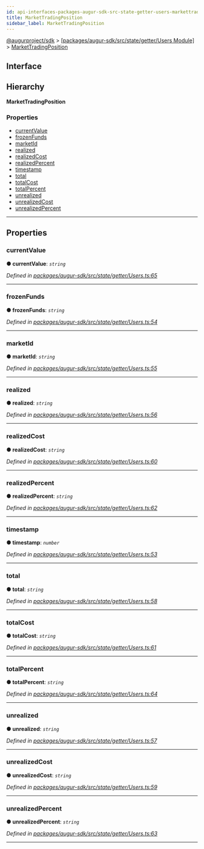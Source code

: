 ```yaml
---
id: api-interfaces-packages-augur-sdk-src-state-getter-users-markettradingposition
title: MarketTradingPosition
sidebar_label: MarketTradingPosition
---
```


[@augurproject/sdk](api-readme.md) > [[packages/augur-sdk/src/state/getter/Users Module]](api-modules-packages-augur-sdk-src-state-getter-users-module.md) > [MarketTradingPosition](api-interfaces-packages-augur-sdk-src-state-getter-users-markettradingposition.md)

## Interface

## Hierarchy

**MarketTradingPosition**

### Properties

* [currentValue](api-interfaces-packages-augur-sdk-src-state-getter-users-markettradingposition.md#currentvalue)
* [frozenFunds](api-interfaces-packages-augur-sdk-src-state-getter-users-markettradingposition.md#frozenfunds)
* [marketId](api-interfaces-packages-augur-sdk-src-state-getter-users-markettradingposition.md#marketid)
* [realized](api-interfaces-packages-augur-sdk-src-state-getter-users-markettradingposition.md#realized)
* [realizedCost](api-interfaces-packages-augur-sdk-src-state-getter-users-markettradingposition.md#realizedcost)
* [realizedPercent](api-interfaces-packages-augur-sdk-src-state-getter-users-markettradingposition.md#realizedpercent)
* [timestamp](api-interfaces-packages-augur-sdk-src-state-getter-users-markettradingposition.md#timestamp)
* [total](api-interfaces-packages-augur-sdk-src-state-getter-users-markettradingposition.md#total)
* [totalCost](api-interfaces-packages-augur-sdk-src-state-getter-users-markettradingposition.md#totalcost)
* [totalPercent](api-interfaces-packages-augur-sdk-src-state-getter-users-markettradingposition.md#totalpercent)
* [unrealized](api-interfaces-packages-augur-sdk-src-state-getter-users-markettradingposition.md#unrealized)
* [unrealizedCost](api-interfaces-packages-augur-sdk-src-state-getter-users-markettradingposition.md#unrealizedcost)
* [unrealizedPercent](api-interfaces-packages-augur-sdk-src-state-getter-users-markettradingposition.md#unrealizedpercent)

---

## Properties

<a id="currentvalue"></a>

###  currentValue

**● currentValue**: *`string`*

*Defined in [packages/augur-sdk/src/state/getter/Users.ts:65](https://github.com/AugurProject/augur/blob/0ea8996003/packages/augur-sdk/src/state/getter/Users.ts#L65)*

___
<a id="frozenfunds"></a>

###  frozenFunds

**● frozenFunds**: *`string`*

*Defined in [packages/augur-sdk/src/state/getter/Users.ts:54](https://github.com/AugurProject/augur/blob/0ea8996003/packages/augur-sdk/src/state/getter/Users.ts#L54)*

___
<a id="marketid"></a>

###  marketId

**● marketId**: *`string`*

*Defined in [packages/augur-sdk/src/state/getter/Users.ts:55](https://github.com/AugurProject/augur/blob/0ea8996003/packages/augur-sdk/src/state/getter/Users.ts#L55)*

___
<a id="realized"></a>

###  realized

**● realized**: *`string`*

*Defined in [packages/augur-sdk/src/state/getter/Users.ts:56](https://github.com/AugurProject/augur/blob/0ea8996003/packages/augur-sdk/src/state/getter/Users.ts#L56)*

___
<a id="realizedcost"></a>

###  realizedCost

**● realizedCost**: *`string`*

*Defined in [packages/augur-sdk/src/state/getter/Users.ts:60](https://github.com/AugurProject/augur/blob/0ea8996003/packages/augur-sdk/src/state/getter/Users.ts#L60)*

___
<a id="realizedpercent"></a>

###  realizedPercent

**● realizedPercent**: *`string`*

*Defined in [packages/augur-sdk/src/state/getter/Users.ts:62](https://github.com/AugurProject/augur/blob/0ea8996003/packages/augur-sdk/src/state/getter/Users.ts#L62)*

___
<a id="timestamp"></a>

###  timestamp

**● timestamp**: *`number`*

*Defined in [packages/augur-sdk/src/state/getter/Users.ts:53](https://github.com/AugurProject/augur/blob/0ea8996003/packages/augur-sdk/src/state/getter/Users.ts#L53)*

___
<a id="total"></a>

###  total

**● total**: *`string`*

*Defined in [packages/augur-sdk/src/state/getter/Users.ts:58](https://github.com/AugurProject/augur/blob/0ea8996003/packages/augur-sdk/src/state/getter/Users.ts#L58)*

___
<a id="totalcost"></a>

###  totalCost

**● totalCost**: *`string`*

*Defined in [packages/augur-sdk/src/state/getter/Users.ts:61](https://github.com/AugurProject/augur/blob/0ea8996003/packages/augur-sdk/src/state/getter/Users.ts#L61)*

___
<a id="totalpercent"></a>

###  totalPercent

**● totalPercent**: *`string`*

*Defined in [packages/augur-sdk/src/state/getter/Users.ts:64](https://github.com/AugurProject/augur/blob/0ea8996003/packages/augur-sdk/src/state/getter/Users.ts#L64)*

___
<a id="unrealized"></a>

###  unrealized

**● unrealized**: *`string`*

*Defined in [packages/augur-sdk/src/state/getter/Users.ts:57](https://github.com/AugurProject/augur/blob/0ea8996003/packages/augur-sdk/src/state/getter/Users.ts#L57)*

___
<a id="unrealizedcost"></a>

###  unrealizedCost

**● unrealizedCost**: *`string`*

*Defined in [packages/augur-sdk/src/state/getter/Users.ts:59](https://github.com/AugurProject/augur/blob/0ea8996003/packages/augur-sdk/src/state/getter/Users.ts#L59)*

___
<a id="unrealizedpercent"></a>

###  unrealizedPercent

**● unrealizedPercent**: *`string`*

*Defined in [packages/augur-sdk/src/state/getter/Users.ts:63](https://github.com/AugurProject/augur/blob/0ea8996003/packages/augur-sdk/src/state/getter/Users.ts#L63)*

___

